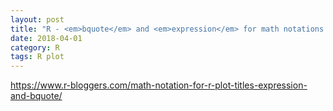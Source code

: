 ```yaml
---
layout: post
title: "R - <em>bquote</em> and <em>expression</em> for math notations in plot title"
date: 2018-04-01
category: R
tags: R plot
---
```


https://www.r-bloggers.com/math-notation-for-r-plot-titles-expression-and-bquote/
